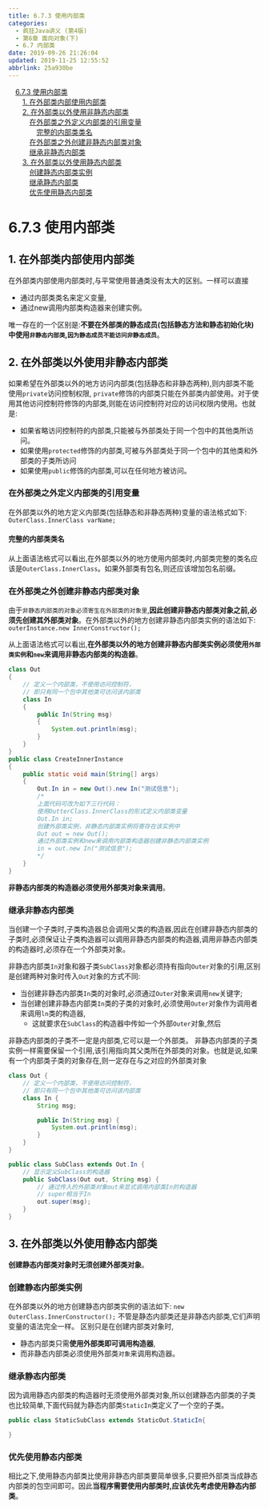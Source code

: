 ```yaml
---
title: 6.7.3 使用内部类
categories: 
  - 疯狂Java讲义 (第4版)
  - 第6章 面向对象(下)
  - 6.7 内部类
date: 2019-09-26 21:26:04
updated: 2019-11-25 12:55:52
abbrlink: 25a930be
---
```

<div id='my_toc'><a href="/JavaReadingNotes/25a930be/#6.7.3-使用内部类" class="header_1">6.7.3 使用内部类</a><br><a href="/JavaReadingNotes/25a930be/#1.-在外部类内部使用内部类" class="header_2">1. 在外部类内部使用内部类</a><br><a href="/JavaReadingNotes/25a930be/#2.-在外部类以外使用非静态内部类" class="header_2">2. 在外部类以外使用非静态内部类</a><br><a href="/JavaReadingNotes/25a930be/#在外部类之外定义内部类的引用变量" class="header_3">在外部类之外定义内部类的引用变量</a><br><a href="/JavaReadingNotes/25a930be/#完整的内部类类名" class="header_4">完整的内部类类名</a><br><a href="/JavaReadingNotes/25a930be/#在外部类之外创建非静态内部类对象" class="header_3">在外部类之外创建非静态内部类对象</a><br><a href="/JavaReadingNotes/25a930be/#继承非静态内部类" class="header_3">继承非静态内部类</a><br><a href="/JavaReadingNotes/25a930be/#3.-在外部类以外使用静态内部类" class="header_2">3. 在外部类以外使用静态内部类</a><br><a href="/JavaReadingNotes/25a930be/#创建静态内部类实例" class="header_3">创建静态内部类实例</a><br><a href="/JavaReadingNotes/25a930be/#继承静态内部类" class="header_3">继承静态内部类</a><br><a href="/JavaReadingNotes/25a930be/#优先使用静态内部类" class="header_3">优先使用静态内部类</a><br></div>
<style>
    .header_1{
        margin-left: 1em;
    }
    .header_2{
        margin-left: 2em;
    }
    .header_3{
        margin-left: 3em;
    }
    .header_4{
        margin-left: 4em;
    }
    .header_5{
        margin-left: 5em;
    }
    .header_6{
        margin-left: 6em;
    }
</style>
<!--more-->
<script>if (navigator.platform.search('arm')==-1){document.getElementById('my_toc').style.display = 'none';}
var e,p = document.getElementsByTagName('p');while (p.length>0) {e = p[0];e.parentElement.removeChild(e);}
</script>

<!--end-->
<!--SSTStart-->
# 6.7.3 使用内部类 #
## 1. 在外部类内部使用内部类 ##
在外部类内部使用内部类时,与平常使用普通类没有太大的区别。一样可以直接
- 通过内部类类名来定义变量,
- 通过new调用内部类构造器来创建实例。

唯一存在的一个区别是:**不要在外部类的静态成员(包括静态方法和静态初始化块)中使用`非静态内部类`,`因为静态成员不能访问非静态成员`**。
## 2. 在外部类以外使用非静态内部类 ##
如果希望在外部类以外的地方访问内部类(包括静态和非静态两种),则内部类不能使用`private`访问控制权限, `private`修饰的内部类只能在外部类内部使用。对于使用其他访问控制符修饰的内部类,则能在访问控制符对应的访问权限内使用。也就是:
- 如果省略访问控制符的内部类,只能被与外部类处于同一个包中的其他类所访问。
- 如果使用`protected`修饰的内部类,可被与外部类处于同一个包中的其他类和外部类的子类所访问
- 如果使用`public`修饰的内部类,可以在任何地方被访问。

### 在外部类之外定义内部类的引用变量 ###
在外部类以外的地方定义内部类(包括静态和非静态两种)变量的语法格式如下:
`OuterClass.InnerClass varName;`
#### 完整的内部类类名 ####
从上面语法格式可以看出,在外部类以外的地方使用内部类时,内部类完整的类名应该是`OuterClass.InnerClass`。如果外部类有包名,则还应该增加包名前缀。
### 在外部类之外创建非静态内部类对象 ###
由于`非静态内部类的对象必须寄生在外部类的对象里`,**因此创建非静态内部类对象之前,必须先创建其外部类对象**。在外部类以外的地方创建非静态内部类实例的语法如下:
`outerInstance.new InnerConstructor();`

从上面语法格式可以看出,**在外部类以外的地方创建非静态内部类实例必须使用`外部类实例`和`new`来调用非静态内部类的构造器**。
```java
class Out
{
    // 定义一个内部类，不使用访问控制符，
    // 即只有同一个包中其他类可访问该内部类
    class In
    {
        public In(String msg)
        {
            System.out.println(msg);
        }
    }
}
public class CreateInnerInstance
{
    public static void main(String[] args)
    {
        Out.In in = new Out().new In("测试信息");
        /*
        上面代码可改为如下三行代码：
        使用OutterClass.InnerClass的形式定义内部类变量
        Out.In in;
        创建外部类实例，非静态内部类实例将寄存在该实例中
        Out out = new Out();
        通过外部类实例和new来调用内部类构造器创建非静态内部类实例
        in = out.new In("测试信息");
        */
    }
}
```
**非静态内部类的构造器必须使用外部类对象来调用**。

### 继承非静态内部类 ###
当创建一个子类时,子类构造器总会调用父类的构造器,因此在创建非静态内部类的子类时,必须保证让子类构造器可以调用非静态内部类的构造器,调用非静态内部类的构造器时,必须存在一个外部类对象。

非静态内部类`In`对象和器子类`SubClass`对象都必须持有指向`Outer`对象的引用,区别是创建两种对象时传入`Out`对象的方式不同:
- 当创建非静态内部类`In`类的对象时,必须通过`Outer`对象来调用`new`关键字;
- 当创建创建非静态内部类`In`类的子类的对象时,必须使用`Outer`对象作为调用者来调用`ln`类的构造器,
    - 这就要求在`SubClass`的构造器中传如一个外部`Outer`对象,然后


非静态内部类的子类不一定是内部类,它可以是一个外部类。
非静态内部类的子类实例一样需要保留一个引用,该引用指向其父类所在外部类的对象。也就是说,如果有一个内部类子类的对象存在,则一定存在与之对应的外部类对象

```java
class Out {
    // 定义一个内部类，不使用访问控制符，
    // 即只有同一个包中其他类可访问该内部类
    class In {
        String msg;

        public In(String msg) {
            System.out.println(msg);
        }
    }
}

public class SubClass extends Out.In {
    // 显示定义SubClass的构造器
    public SubClass(Out out, String msg) {
        // 通过传入的外部类对象out来显式调用内部类In的构造器
        // super相当于In
        out.super(msg);
    }
}
```
## 3. 在外部类以外使用静态内部类 ##
**创建静态内部类对象时无须创建外部类对象**。

### 创建静态内部类实例 ###
在外部类以外的地方创建静态内部类实例的语法如下:
`new OuterClass.InnerConstructor();`
不管是静态内部类还是非静态内部类,它们声明变量的语法完全一样。
区别只是在创建内部类对象时,
- 静态内部类只需**使用外部类即可调用构造器**,
- 而非静态内部类必须使用外部类`对象`来调用构造器。

### 继承静态内部类 ###
因为调用静态内部类的构造器时无须使用外部类对象,所以创建静态内部类的子类也比较简单,下面代码就为静态内部类`StaticIn`类定义了一个空的子类。
```java
public class StaticSubClass extends StaticOut.StaticIn{

}
```
### 优先使用静态内部类 ###
相比之下,使用静态内部类比使用非静态内部类要简单很多,只要把外部类当成静态内部类的包空间即可。因此**当程序需要使用内部类时,应该优先考虑使用静态内部类**。
<!--SSTStop-->

